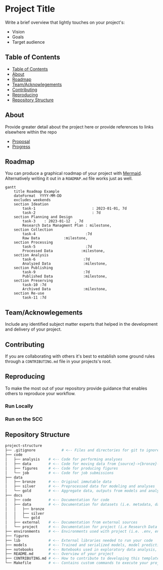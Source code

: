 # Project Title

Write a brief overview that lightly touches on your project's:

- Vision
- Goals
- Target audience

## Table of Contents

- [Table of Contents](#table-of-contents)
- [About](#about)
- [Roadmap](#roadmap)
- [Team/Acknowlegements](#teamacknowlegements)
- [Contributing](#contributing)
- [Reproducing](#reproducing)
- [Repository Structure](#repository-structure)

## About

Provide greater detail about the project here or provide references to links elsewhere within the repo

- [Proposal](docs/project/proposal.md)
- [Progress](docs/project/progress.md)

## Roadmap

You can produce a graphical roadmap of your project with [Mermaid](https://docs.github.com/en/get-started/writing-on-github/working-with-advanced-formatting/creating-diagrams). Alternatively writing it out in a `ROADMAP.md` file works just as well.

```mermaid
gantt
    title Roadmap Example
    dateFormat  YYYY-MM-DD
    excludes weekends
    section Ideation
        task-1                          : 2023-01-01, 7d
        task-2                          : 7d
    section Planning and Design
        task-3    : 2023-01-12  , 7d
        Research Data Managment Plan : milestone,
    section Collection
        task-4                       :7d
        Raw Data           :milestone,
    section Processing
        task-5                       :7d
        Processed Data             :milestone,
    section Analysis
        task-6                      :7d
        Analyzed Data               :milestone,
    section Publishing
        task-9                      :7d
        Published Data              :milestone,
    section Preserving
        task-10 :7d
        Archived Data               :milestone,
    section Re-use
        task-11 :7d
```

## Team/Acknowlegements
Include any identified subject matter experts that helped in the development and delivery of your project.

## Contributing

If you are collaborating with others it's best to establish some ground rules through a `CONTRIBUTING.md` file in your projects's root.

## Reproducing
To make the most out of your repository provide guidance that enables others to reproduce your workflow.

### Run Locally
### Run on the SCC


## Repository Structure

```bash
project-structure
├── .gitignore            # <-- Files and directories for git to ignore
├── code
│   ├── analysis    # <-- Code for performing analyses
│   ├── data        # <-- Code for moving data from {source}->{bronze}->{silver}->{gold}
│   ├── figures     # <-- Code for producing figures
│   └── job         # <-- Code for job submissions
├── data            
│   ├── bronze      # <-- Original immutable data
│   ├── silver      # <-- Preprocessed data for modeling and analyses
│   └── gold        # <-- Aggregate data, outputs from models and analyses
├── docs
│   ├── code        # <-- Documentation for code
│   ├── data        # <-- Documentation for datasets (i.e. metadata, data dictionaries)
│   │   ├── bronze
│   │   ├── silver
│   │   └── gold
│   ├── external    # <-- Documentation from external sources 
│   └── project     # <-- Documentation for project (i.e Research Data Management Plan)
├── environments    # <-- Environments used with project (i.e. .env, environment.yml)
├── figures
├── lib             # <-- External libraries needed to run your code
├── models          # <-- Trained and serialized models, model predictions, or model summaries
├── notebooks       # <-- Notebooks used in exploratory data analysis, numbered in order
├── README.md       # <-- Overview of your project
├── CONTRIBUTING.md # <-- How to contribute to developing this template
└── Makefile        # <-- Contains custom commands to execute your project 
```